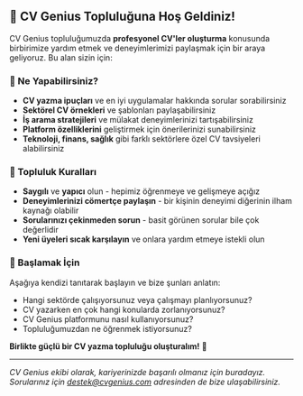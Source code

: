 ## 👋 CV Genius Topluluğuna Hoş Geldiniz!

CV Genius topluluğumuzda **profesyonel CV'ler oluşturma** konusunda birbirimize yardım etmek ve deneyimlerimizi paylaşmak için bir araya geliyoruz. Bu alan sizin için:

### 🎯 Ne Yapabilirsiniz?
* **CV yazma ipuçları** ve en iyi uygulamalar hakkında sorular sorabilirsiniz
* **Sektörel CV örnekleri** ve şablonları paylaşabilirsiniz  
* **İş arama stratejileri** ve mülakat deneyimlerinizi tartışabilirsiniz
* **Platform özelliklerini** geliştirmek için önerilerinizi sunabilirsiniz
* **Teknoloji, finans, sağlık** gibi farklı sektörlere özel CV tavsiyeleri alabilirsiniz

### 💼 Topluluk Kuralları
* **Saygılı** ve **yapıcı** olun - hepimiz öğrenmeye ve gelişmeye açığız
* **Deneyimlerinizi cömertçe paylaşın** - bir kişinin deneyimi diğerinin ilham kaynağı olabilir
* **Sorularınızı çekinmeden sorun** - basit görünen sorular bile çok değerlidir
* **Yeni üyeleri sıcak karşılayın** ve onlara yardım etmeye istekli olun

### 🚀 Başlamak İçin
Aşağıya kendizi tanıtarak başlayın ve bize şunları anlatın:
- Hangi sektörde çalışıyorsunuz veya çalışmayı planlıyorsunuz?
- CV yazarken en çok hangi konularda zorlanıyorsunuz?
- CV Genius platformunu nasıl kullanıyorsunuz?
- Topluluğumuzdan ne öğrenmek istiyorsunuz?

**Birlikte güçlü bir CV yazma topluluğu oluşturalım!** 💪

---
*CV Genius ekibi olarak, kariyerinizde başarılı olmanız için buradayız. Sorularınız için [destek@cvgenius.com](mailto:destek@cvgenius.com) adresinden de bize ulaşabilirsiniz.* 